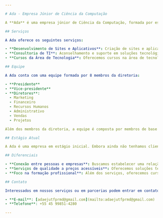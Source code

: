 ```yaml
---

# Ada - Empresa Júnior de Ciência da Computação

A **Ada** é uma empresa júnior de Ciência da Computação, formada por estudantes da UTFPR, com o objetivo de conectar pessoas através da tecnologia. Oferecemos serviços de qualidade a preços acessíveis, buscando estreitar os laços entre empresas e estudantes da área de tecnologia.

## Serviços

A Ada oferece os seguintes serviços:

- **Desenvolvimento de Sites e Aplicativos**: Criação de sites e aplicativos sob medida para atender às necessidades de nossos clientes.
- **Consultoria de TI**: Aconselhamento e suporte em soluções tecnológicas, ajudando empresas a otimizar seus processos e infraestrutura de TI.
- **Cursos da Área de Tecnologia**: Oferecemos cursos na área de tecnologia, focando no desenvolvimento profissional e acadêmico dos nossos membros e clientes.

## Equipe

A Ada conta com uma equipe formada por 8 membros da diretoria:

- **Presidente**
- **Vice-presidente**
- **Diretores**:
  - Marketing
  - Financeiro
  - Recursos Humanos
  - Administrativo
  - Vendas
  - Projetos

Além dos membros da diretoria, a equipe é composta por membros de base e estagiários.

## Estágio Atual

A Ada é uma empresa em estágio inicial. Embora ainda não tenhamos clientes, estamos focados em oferecer serviços de alta qualidade para futuras parcerias. Estamos em processo de desenvolvimento de nosso portfólio e ampliando a rede de contatos com empresas e instituições de ensino.

## Diferenciais

- **Conexão entre pessoas e empresas**: Buscamos estabelecer uma relação colaborativa, conectando estudantes com o mercado de trabalho.
- **Serviços de qualidade a preços acessíveis**: Oferecemos soluções tecnológicas de qualidade com o objetivo de tornar os serviços mais acessíveis, especialmente para pequenos negócios e startups.
- **Foco na formação profissional**: Além dos serviços, oferecemos cursos na área de tecnologia, capacitando nossos membros e outros interessados no setor.

## Contato

Interessados em nossos serviços ou em parcerias podem entrar em contato por meio dos seguintes canais:

- **E-mail**: [adaejutfprmd@gmail.com](mailto:adaejutfprmd@gmail.com)
- **Telefone**: +55 45 99851-4280

---
```

